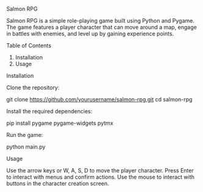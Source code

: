 Salmon RPG

Salmon RPG is a simple role-playing game built using Python and Pygame. The game features a player character that can move around a map, engage in battles with enemies, and level up by gaining experience points.

Table of Contents
1. Installation
2. Usage

Installation

Clone the repository:

git clone https://github.com/yourusername/salmon-rpg.git
cd salmon-rpg

Install the required dependencies:

pip install pygame pygame-widgets pytmx

Run the game:

python main.py

Usage

Use the arrow keys or W, A, S, D to move the player character.
Press Enter to interact with menus and confirm actions.
Use the mouse to interact with buttons in the character creation screen.